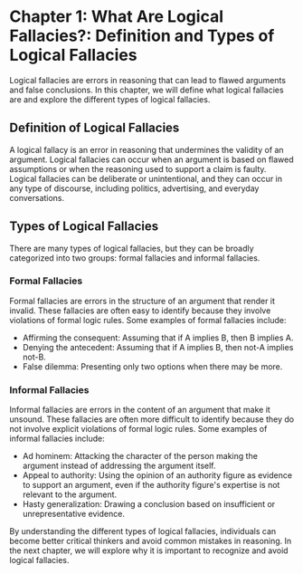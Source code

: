 Chapter 1: What Are Logical Fallacies?: Definition and Types of Logical Fallacies
=================================================================================

Logical fallacies are errors in reasoning that can lead to flawed arguments and false conclusions. In this chapter, we will define what logical fallacies are and explore the different types of logical fallacies.

Definition of Logical Fallacies
-------------------------------

A logical fallacy is an error in reasoning that undermines the validity of an argument. Logical fallacies can occur when an argument is based on flawed assumptions or when the reasoning used to support a claim is faulty. Logical fallacies can be deliberate or unintentional, and they can occur in any type of discourse, including politics, advertising, and everyday conversations.

Types of Logical Fallacies
--------------------------

There are many types of logical fallacies, but they can be broadly categorized into two groups: formal fallacies and informal fallacies.

### Formal Fallacies

Formal fallacies are errors in the structure of an argument that render it invalid. These fallacies are often easy to identify because they involve violations of formal logic rules. Some examples of formal fallacies include:

* Affirming the consequent: Assuming that if A implies B, then B implies A.
* Denying the antecedent: Assuming that if A implies B, then not-A implies not-B.
* False dilemma: Presenting only two options when there may be more.

### Informal Fallacies

Informal fallacies are errors in the content of an argument that make it unsound. These fallacies are often more difficult to identify because they do not involve explicit violations of formal logic rules. Some examples of informal fallacies include:

* Ad hominem: Attacking the character of the person making the argument instead of addressing the argument itself.
* Appeal to authority: Using the opinion of an authority figure as evidence to support an argument, even if the authority figure's expertise is not relevant to the argument.
* Hasty generalization: Drawing a conclusion based on insufficient or unrepresentative evidence.

By understanding the different types of logical fallacies, individuals can become better critical thinkers and avoid common mistakes in reasoning. In the next chapter, we will explore why it is important to recognize and avoid logical fallacies.
